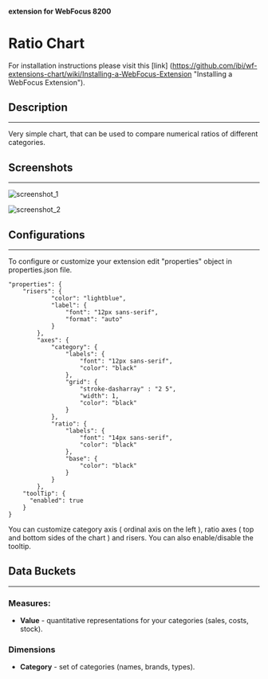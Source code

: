 #### extension for WebFocus 8200

# Ratio Chart

For installation instructions please visit this [link] (https://github.com/ibi/wf-extensions-chart/wiki/Installing-a-WebFocus-Extension "Installing a WebFocus Extension").

## Description
***
Very simple chart, that can be used to compare numerical ratios of different categories.
## Screenshots
***

![screenshot_1](https://github.com/ibi/wf-extensions-chart/tree/master/com.ibi.ratio/screenshots/1.png?raw=true)

![screenshot_2](https://github.com/ibi/wf-extensions-chart/tree/master/com.ibi.ratio/screenshots/2.png?raw=true)

## Configurations
***
To configure or customize your extension edit "properties" object in properties.json file.
	
	"properties": {
		"risers": {          
	            "color": "lightblue",
	            "label": {
	                "font": "12px sans-serif",
	                "format": "auto"
	            }
	        },
	        "axes": {
	            "category": {
	                "labels": {
	                    "font": "12px sans-serif",
	                    "color": "black"
	                },
	                "grid": {
	                	"stroke-dasharray" : "2 5",
	                	"width": 1,
	                	"color": "black"
	                }
	            },
	            "ratio": {
	                "labels": {
	                    "font": "14px sans-serif",
	                    "color": "black"
	                },
	                "base": {
	                	"color": "black"
	                }
	            }
	        },
	    "toolTip": {
	      "enabled": true
	    }
	}
You can customize category axis ( ordinal axis on the left ), ratio axes ( top and bottom sides of the chart ) and risers. You can also enable/disable the tooltip.
## Data Buckets
***
### Measures:
* **Value** - quantitative representations for your categories (sales, costs, stock).

### Dimensions
* **Category** - set of categories (names, brands, types).
